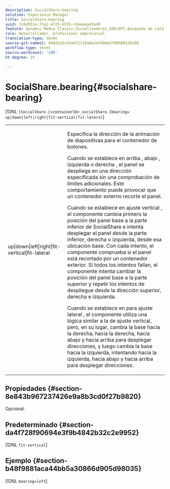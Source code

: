 ```yaml
---
description: SocialShare.bearing
solution: Experience Manager
title: SocialShare.bearing
uuid: 7c64551a-71e2-4725-bf35-cbaeaaa45a40
feature: Dynamic Media Classic,Visualizadores,SDK/API,Búsqueda de catálogos electrónicos
role: Desarrollador, profesional empresarial
translation-type: tm+mt
source-git-commit: 469d1a5c43a972116a8a2efb0de5708800130a99
workflow-type: tm+mt
source-wordcount: '190'
ht-degree: 2%

---
```



# SocialShare.bearing{#socialshare-bearing}

[!DNL `[SocialShare.|<containerId>_socialShare.]bearing= up|down|left|right|fit-vertical|fit-lateral`]

<table id="table_0002BE81371D4E16A56FBEDD13FDF3C2"> 
 <tbody> 
  <tr> 
   <td colname="col1"> <p> <span class="codeph"> up|down|left|right|fit-vertical|fit-lateral  </span> </p> </td> 
   <td colname="col2"> <p> Especifica la dirección de la animación de diapositivas para el contenedor de botones. </p> <p> Cuando se establece en <span class="codeph"> arriba </span>, <span class="codeph"> abajo </span>, <span class="codeph"> izquierda </span> o <span class="codeph"> derecha </span>, el panel se despliega en una dirección especificada sin una comprobación de límites adicionales. Este comportamiento puede provocar que un contenedor externo recorte el panel. </p> <p>Cuando se establece en <span class="codeph"> ajuste vertical </span>, el componente cambia primero la posición del panel base a la parte inferior de SocialShare e intenta desplegar el panel desde la parte inferior, derecha o izquierda, desde esa ubicación base. Con cada intento, el componente comprueba si el panel está recortado por un contenedor exterior. Si todos los intentos fallan, el componente intenta cambiar la posición del panel base a la parte superior y repetir los intentos de despliegue desde la dirección superior, derecha e izquierda. </p> <p>Cuando se establece en <span class="codeph"> para ajuste lateral </span>, el componente utiliza una lógica similar a la de ajuste vertical, pero, en su lugar, cambia la base hacia la derecha, hacia la derecha, hacia abajo y hacia arriba para desplegar direcciones, y luego cambia la base hacia la izquierda, intentando hacia la izquierda, hacia abajo y hacia arriba para desplegar direcciones. </p> </td> 
  </tr> 
 </tbody> 
</table>

## Propiedades {#section-8e843b967237426e9a8b3cd0f27b9820}

Opcional.

## Predeterminado {#section-da4f728f90694e3f9b4842b32c2e9952}

[!DNL `fit-vertical`]

## Ejemplo {#section-b48f9881aca44bb5a30866d905d98035}

[!DNL `bearing=left`]
